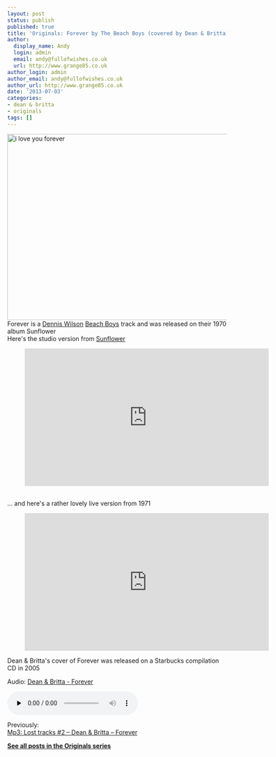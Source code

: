 ```yaml
---
layout: post
status: publish
published: true
title: 'Originals: Forever by The Beach Boys (covered by Dean & Britta)'
author:
  display_name: Andy
  login: admin
  email: andy@fullofwishes.co.uk
  url: http://www.grange85.co.uk
author_login: admin
author_email: andy@fullofwishes.co.uk
author_url: http://www.grange85.co.uk
date: '2013-07-03'
categories:
- dean & britta
- originals
tags: []
---
```

<p><a href="http://www.flickr.com/photos/niznoz/5539406/" title="i love you forever by niznoz, on Flickr"><img class="aligncenter" src="https://farm1.staticflickr.com/5/5539406_858eeff2fb_z.jpg" width="640" height="426" alt="i love you forever"></a><br />
Forever is a <a href="http://en.wikipedia.org/wiki/Dennis_Wilson">Dennis Wilson</a> <a href="http://en.wikipedia.org/wiki/The_Beach_Boys">Beach Boys</a> track and was released on their 1970 album Sunflower<br />
Here's the studio version from <a href="http://en.wikipedia.org/wiki/Sunflower_(The_Beach_Boys_album)">Sunflower</a><br />

<figure class="caption aligncenter"><iframe width="560" height="315" src="https://www.youtube.com/embed/8Tokxcbu_Uo" frameborder="0" allowfullscreen></iframe><figcaption class="caption-text"></figcaption></figure>
<a id="more"></a><a id="more-4279"></a><br />
... and here's a rather lovely live version from 1971<br />
</p>
<figure class="caption aligncenter"><iframe width="560" height="315" src="https://www.youtube.com/embed/9hyp9b72jSE" frameborder="0" allowfullscreen></iframe><figcaption class="caption-text"></figcaption></figure>
<p>Dean & Britta's cover of Forever was released on a Starbucks compilation CD in 2005</p>

<div class="well"><p class="audio">Audio: <a href="https://media.fullofwishes.co.uk/07-dean_and_britta/audio/13_Britta%20Phillips%20%26%20Dean%20Wareham_Forever.mp3">Dean & Britta - Forever</a></p><audio controls="controls" preload="none" src="https://media.fullofwishes.co.uk/07-dean_and_britta/audio/13_Britta%20Phillips%20%26%20Dean%20Wareham_Forever.mp3"></audio></div>

<p>Previously:<br />
<a href="/2009/01/06/mp3-lost-tracks-2-dean-britta-forever/" title="Mp3: Lost tracks #2 – Dean & Britta – Forever">Mp3: Lost tracks #2 – Dean & Britta – Forever</a></p>
<p><strong><a href="/category/originals/" title="List: Originals">See all posts in the Originals series</a></strong></p>

